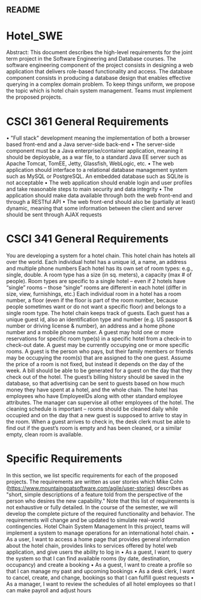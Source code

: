 ## README

# Hotel_SWE
Abstract: This document describes the high-level requirements for the joint term project in the Software Engineering and Database courses. The software engineering component of the project consists in designing a web application that delivers role-based functionality and access. The database component consists in producing a database design that enables effective querying in a complex domain problem. To keep things uniform, we propose the topic which is hotel chain system management. Teams must implement the proposed projects.
# CSCI 361 General Requirements
• "Full stack" development meaning the implementation of both a browser based front-end and a Java server-side back-end
• The server-side component must be a Java enterprise/container application, meaning it should be deployable, as a war file, to a standard Java EE server such as Apache Tomcat, TomEE, Jetty, Glassfish, WebLogic, etc.
• The web application should interface to a relational database management system such as MySQL or PostgreSQL. An embedded database such as SQLite is not acceptable
• The web application should enable login and user profiles and take reasonable steps to main security and data integrity
• The application should make data available through both the web front-end and through a RESTful API
• The web front-end should also be (partially at least) dynamic, meaning that some information between the client and server should be sent through AJAX requests
# CSCI 341 General Requirements
You are developing a system for a hotel chain. This hotel chain has hotels all over the world.
Each individual hotel has a unique id, a name, an address and multiple phone numbers
Each hotel has its own set of room types: e.g., single, double. A room type has a size (in sq. meters), a capacity (max # of people). Room types are specific to a single hotel – even if 2 hotels have “single” rooms – those “single” rooms are different in each hotel (differ in size, view, furnishings, etc.)
Each individual room in a hotel has a room number, a floor (even if the floor is part of the room number, because people sometimes want or do not want a specific floor) and belongs to a single room type.
The hotel chain keeps track of guests. Each guest has a unique guest id, also an identification type and number (e.g. US passport & number or driving license & number), an address and a home phone number and a mobile phone number.
A guest may hold one or more reservations for specific room type(s) in a specific hotel from a check-in to check-out date. A guest may be currently occupying one or more specific rooms. A guest is the person who pays, but their family members or friends may be occupying the room(s) that are assigned to the one guest.
Assume the price of a room is not fixed, but instead it depends on the day of the week.
A bill should be able to be generated for a guest on the day that they check out of the hotel. The guest’s billing history should be saved in the database, so that advertising can be sent to guests based on how much money they have spent at a hotel, and the whole chain.
The hotel has employees who have EmployeeIDs along with other standard employee attributes. The manager can supervise all other employees of the hotel. The cleaning schedule is important – rooms should be cleaned daily while occupied and on the day that a new guest is supposed to arrive to stay in the room. When a guest arrives to check in, the desk clerk must be able to find out if the guest’s room is empty and has been cleaned, or a similar empty, clean room is available.
# Specific Requirements
In this section, we list specific requirements for each of the proposed projects. The requirements are written as user stories which Mike Cohn (https://www.mountaingoatsoftware.com/agile/user-stories) describes as "short, simple descriptions of a feature told from the perspective of the person who desires the new capability."
Note that this list of requirements is not exhaustive or fully detailed. In the course of the semester, we will develop the complete picture of the required functionality and behavior. The requirements will change and be updated to simulate real-world contingencies.
Hotel Chain System Management
In this project, teams will implement a system to manage operations for an international hotel chain.
• As a user, I want to access a home page that provides general information about the hotel chain, provides links to services offered by hotel web application, and give users the ability to log in
• As a guest, I want to query the system so that I can find available rooms (by date, destination, occupancy) and create a booking
• As a guest, I want to create a profile so that I can manage my past and upcoming bookings
• As a desk clerk, I want to cancel, create, and change, bookings so that I can fulfill guest requests
• As a manager, I want to review the schedules of all hotel employees so that I can make payroll and adjust hours

